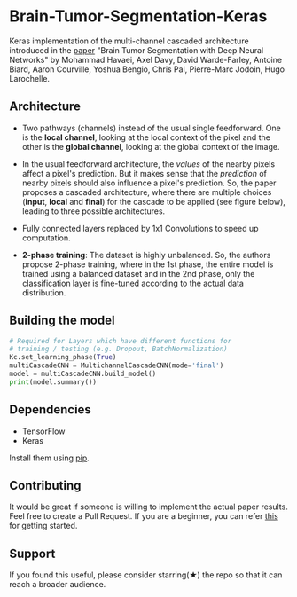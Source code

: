 # Brain-Tumor-Segmentation-Keras
Keras implementation of the multi-channel cascaded architecture introduced in the [paper](https://arxiv.org/pdf/1505.03540.pdf) "Brain Tumor Segmentation with Deep Neural Networks" by Mohammad Havaei, Axel Davy, David Warde-Farley, Antoine Biard, Aaron Courville, Yoshua Bengio, Chris Pal, Pierre-Marc Jodoin, Hugo Larochelle. 

## Architecture

- Two pathways (channels) instead of the usual single feedforward. One is the **local channel**, looking at the local context of the pixel and the other is the **global channel**, looking at the global context of the image.

- In the usual feedforward architecture, the *values* of the nearby pixels affect a pixel's prediction. But it makes sense that the *prediction* of nearby pixels should also influence a pixel's prediction. So, the paper proposes a cascaded architecture, where there are multiple choices (**input**, **local** and **final**) for the cascade to be applied (see figure below), leading to three possible architectures.

- Fully connected layers replaced by 1x1 Convolutions to speed up computation.

- **2-phase training**: The dataset is highly unbalanced. So, the authors propose 2-phase training, where in the 1st phase, the entire model is trained using a balanced dataset and in the 2nd phase, only the classification layer is fine-tuned according to the actual data distribution.

## Building the model

```python
# Required for Layers which have different functions for 
# training / testing (e.g. Dropout, BatchNormalization)
Kc.set_learning_phase(True)
multiCascadeCNN = MultichannelCascadeCNN(mode='final')
model = multiCascadeCNN.build_model()
print(model.summary())
```

## Dependencies
- TensorFlow
- Keras

Install them using [pip](https://pypi.python.org/pypi/pip).

## Contributing
It would be great if someone is willing to implement the actual paper results. Feel free to create a Pull Request. If you are a beginner, you can refer [this](https://opensource.guide/how-to-contribute/) for getting started.

## Support
If you found this useful, please consider starring(★) the repo so that it can reach a broader audience.


